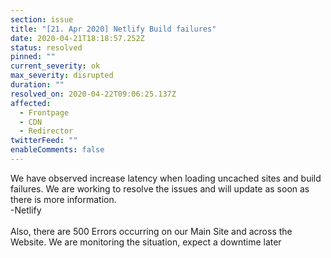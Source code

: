 ```yaml
---
section: issue
title: "[21. Apr 2020] Netlify Build failures"
date: 2020-04-21T18:18:57.252Z
status: resolved
pinned: ""
current_severity: ok
max_severity: disrupted
duration: ""
resolved_on: 2020-04-22T09:06:25.137Z
affected:
  - Frontpage
  - CDN
  - Redirector
twitterFeed: ""
enableComments: false
---
```



We have observed increase latency when loading uncached sites and build failures. We are working to resolve the issues and will update as soon as there is more information.\
-Netlify\
\
Also, there are 500 Errors occurring on our Main Site and across the Website. We are monitoring the situation, expect a downtime later